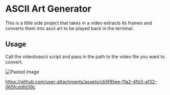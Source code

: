 # ASCII Art Generator
This is a little side project that takes in a video extracts its frames and converts them into ascii art to be played back in the terminal.


## Usage
Call the videotoascii script and pass in the path to the video file you want to convert.

![Pasted image](https://github.com/user-attachments/assets/60e43524-29a9-4162-a727-4d74e4602bbb)

 
https://github.com/user-attachments/assets/cb5f85ee-f1a2-4fb3-af32-065fcddfd39c



